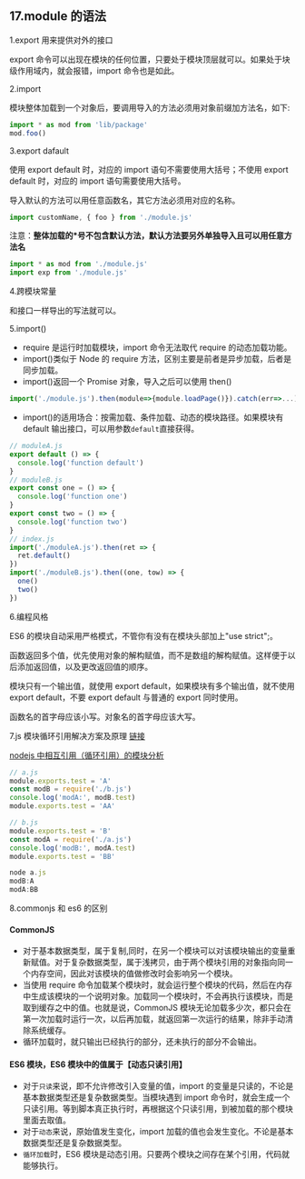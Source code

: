 ## 17.module 的语法

1.export 用来提供对外的接口

export 命令可以出现在模块的任何位置，只要处于模块顶层就可以。如果处于块级作用域内，就会报错，import 命令也是如此。

2.import

模块整体加载到一个对象后，要调用导入的方法必须用对象前缀加方法名，如下:

```js
import * as mod from 'lib/package'
mod.foo()
```

3.export dafault

使用 export default 时，对应的 import 语句不需要使用大括号；不使用 export default 时，对应的 import 语句需要使用大括号。

导入默认的方法可以用任意函数名，其它方法必须用对应的名称。

```js
import customName, { foo } from './module.js'
```

注意：**整体加载的\*号不包含默认方法，默认方法要另外单独导入且可以用任意方法名**

```js
import * as mod from './module.js'
import exp from './module.js'
```

4.跨模块常量

和接口一样导出的写法就可以。

5.import()

- require 是运行时加载模块，import 命令无法取代 require 的动态加载功能。
- import()类似于 Node 的 require 方法，区别主要是前者是异步加载，后者是同步加载。
- import()返回一个 Promise 对象，导入之后可以使用 then()

```js
import('./module.js').then(module=>{module.loadPage()}).catch(err=>...)
```

- import()的适用场合：按需加载、条件加载、动态的模块路径。如果模块有 default 输出接口，可以用参数`default`直接获得。

```js
// moduleA.js
export default () => {
  console.log('function default')
}
// moduleB.js
export const one = () => {
  console.log('function one')
}
export const two = () => {
  console.log('function two')
}
// index.js
import('./moduleA.js').then(ret => {
  ret.default()
})
import('./moduleB.js').then((one, tow) => {
  one()
  two()
})
```

6.编程风格

ES6 的模块自动采用严格模式，不管你有没有在模块头部加上"use strict";。

函数返回多个值，优先使用对象的解构赋值，而不是数组的解构赋值。这样便于以后添加返回值，以及更改返回值的顺序。

模块只有一个输出值，就使用 export default，如果模块有多个输出值，就不使用 export default，不要 export default 与普通的 export 同时使用。

函数名的首字母应该小写。对象名的首字母应该大写。

7.js 模块循环引用解决方案及原理 [链接](https://www.jianshu.com/p/5006083cf3fe)

[nodejs 中相互引用（循环引用）的模块分析](https://www.cnblogs.com/surfer/p/10272756.html)

```js
// a.js
module.exports.test = 'A'
const modB = require('./b.js')
console.log('modA:', modB.test)
module.exports.test = 'AA'
```

```js
// b.js
module.exports.test = 'B'
const modA = require('./a.js')
console.log('modB:', modA.test)
module.exports.test = 'BB'
```

```js
node a.js
modB:A
modA:BB
```

8.commonjs 和 es6 的区别

#### CommonJS

- 对于基本数据类型，属于复制,同时，在另一个模块可以对该模块输出的变量重新赋值。对于复杂数据类型，属于浅拷贝，由于两个模块引用的对象指向同一个内存空间，因此对该模块的值做修改时会影响另一个模块。
- 当使用 require 命令加载某个模块时，就会运行整个模块的代码，然后在内存中生成该模块的一个说明对象。加载同一个模块时，不会再执行该模块，而是取到缓存之中的值。也就是说，CommonJS 模块无论加载多少次，都只会在第一次加载时运行一次，以后再加载，就返回第一次运行的结果，除非手动清除系统缓存。
- 循环加载时，就只输出已经执行的部分，还未执行的部分不会输出。

#### ES6 模块，ES6 模块中的值属于【动态只读引用】

- 对于`只读`来说，即不允许修改引入变量的值，import 的变量是只读的，不论是基本数据类型还是复杂数据类型。当模块遇到 import 命令时，就会生成一个只读引用。等到脚本真正执行时，再根据这个只读引用，到被加载的那个模块里面去取值。
- 对于`动态`来说，原始值发生变化，import 加载的值也会发生变化。不论是基本数据类型还是复杂数据类型。
- `循环加载`时，ES6 模块是动态引用。只要两个模块之间存在某个引用，代码就能够执行。
